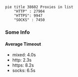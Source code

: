 
```mermaid
pie title 38602 Proxies in list
    "HTTP" : 27904
    "HTTPS": 9947
    "SOCKS" : 7450
```

### Some Info
#### Average Timeout

- mixed: 4.0s
- http: 2.3s
- https: 8.2s
- socks: 6.5s